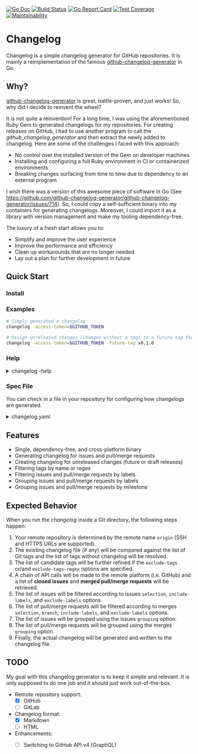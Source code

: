 [![Go Doc][godoc-image]][godoc-url]
[![Build Status][workflow-image]][workflow-url]
[![Go Report Card][goreport-image]][goreport-url]
[![Test Coverage][coverage-image]][coverage-url]
[![Maintainability][maintainability-image]][maintainability-url]

# Changelog

Changelog is a simple changelog generator for GitHub repositories.
It is mainly a reimplementation of the famous [github-changelog-generator](https://github.com/github-changelog-generator/github-changelog-generator) in Go.

## Why?

[github-changelog-generator](https://github.com/github-changelog-generator/github-changelog-generator) is great, battle-proven, and just works! So, why did I decide to reinvent the wheel?

It is not quite a reinvention!
For a long time, I was using the aforementioned Ruby Gem to generated changelogs for my repositories.
For creating releases on GitHub, I had to use another program to call the *github_changelog_generator* and then extract the newly added to changelog.
Here are some of the challenges I faced with this approach:

  - No control over the installed version of the Gem on developer machines
  - Installing and configuring a full Ruby environment in CI or containerized environments
  - Breaking changes surfacing from time to time due to dependency to an external program

I wish there was a version of this awesome piece of software in Go
(See https://github.com/github-changelog-generator/github-changelog-generator/issues/714).
So, I could copy a self-sufficient binary into my containers for generating changelogs.
Moreover, I could import it as a library with version management and make my tooling dependency-free.

The luxury of a fresh start allows you to:

  - Simplify and improve the user experience
  - Improve the performance and efficiency
  - Clean up workarounds that are no longer needed
  - Lay out a plan for further development in future

## Quick Start

### Install

### Examples

```bash
# Simply generated a changelog
changelog -access-token=$GITHUB_TOKEN

# Assign unreleased changes (changes without a tag) to a future tag that has not been yet created.
changelog -access-token=$GITHUB_TOKEN -future-tag v0.1.0
```

### Help

<details>
  <summary>changelog -help</summary>

```
  changelog is a simple command-line tool for generating changelogs based on issues and pull/merge requests.
  It assumes the remote repository name is origin.

  Supported Remote Repositories:

    • GitHub (github.com)

  Usage: changelog [flags]

  Flags:

    -help                         Show the help text
    -version                      Print the version number

    -access-token                 The OAuth access token for making API calls
                                  The default value is read from the CHANGELOG_ACCESS_TOKEN environment variable

    -file                         The output file for the generated changelog (default: CHANGELOG.md)
    -base                         An optional file for appending the generated changelog to it 
                                  This option can only be used when generating the changelog for the first time
    -print                        Print the generated changelong to STDOUT (default: false)
                                  If this option is enabled, all logs will be disabled
    -verbose                      Show the vervbosity logs (default: false)

    -from-tag                     Changelog will be generated for all changes after this tag (default: last tag on changelog)
    -to-tag                       Changelog will be generated for all changes before this tag (default: last git tag)
    -future-tag                   A future tag for all unreleased changes (changes after the last git tag) 
    -exclude-tags                 These tags will be excluded from changelog 
    -exclude-tags-regex           A POSIX-compliant regex for excluding certain tags from changelog 

    -issues-selection             Include closed issues in changelog (values: none|all|labeled) (default: all)
    -issues-include-labels        Include issues with these labels 
    -issues-exclude-labels        Exclude issues with these labels (default: duplicate,invalid,question,wontfix)
    -issues-grouping              Grouping style for issues (values: simple|milestone|label) (default: label)
    -issues-summary-labels        Labels for summary group (default: summary,release-summary)
    -issues-removed-labels        Labels for removed group (default: removed)
    -issues-breaking-labels       Labels for breaking group (default: breaking,backward-incompatible)
    -issues-deprecated-labels     Labels for deprecated group (default: deprecated)
    -issues-feature-labels        Labels for feature group (default: feature)
    -issues-enhancement-labels    Labels for enhancement group (default: enhancement)
    -issues-bug-labels            Labels for bug group (default: bug)
    -issues-security-labels       Labels for security group (default: security)

    -merges-selection             Include merged pull/merge requests in changelog (values: none|all|labeled) (default: all)
    -merges-branch                Include pull/merge requests merged into this branch (default: default remote branch)
    -merges-include-labels        Include merges with these labels 
    -merges-exclude-labels        Exclude merges with these labels 
    -merges-grouping              Grouping style for pull/merge requests (values: simple|milestone|label) (default: simple)
    -merges-summary-labels        Labels for summary group 
    -merges-removed-labels        Labels for removed group 
    -merges-breaking-labels       Labels for breaking group 
    -merges-deprecated-labels     Labels for deprecated group 
    -merges-feature-labels        Labels for feature group 
    -merges-enhancement-labels    Labels for enhancement group 
    -merges-bug-labels            Labels for bug group 
    -merges-security-labels       Labels for security group 

    -release-url                  An external release URL with the '{tag}' placeholder for the release tag

  Examples:

    changelog
    changelog -access-token=<your-access-token>
```
</details>

### Spec File

You can check in a file in your repository for configuring how changelogs are generated.

<details>
  <summary>changelog.yaml</summary>

```yaml
general:
  file: CHANGELOG.md
  base: HISTORY.md
  print: true
  verbose: false

tags:
  exclude: [ prerelease, candidate ]
  exclude-regex: (.*)-(alpha|beta)

issues:
  selection: labeled
  include-labels: [ breaking, bug, defect, deprecated, enhancement, feature, highlight, improvement, incompatible, privacy, removed, security, summary ]
  exclude-labels: [ documentation, duplicate, invalid, question, wontfix ]
  grouping: milestone
  summary-labels: [ summary, highlight ]
  removed-labels: [ removed ]
  breaking-labels: [ breaking, incompatible ]
  deprecated-labels: [ deprecated ]
  feature-labels: [ feature ]
  enhancement-labels: [ enhancement, improvement ]
  bug-labels: [ bug, defect ]
  security-labels: [ security, privacy ]

merges:
  selection: labeled
  branch: production
  include-labels: [ breaking, bug, defect, deprecated, enhancement, feature, highlight, improvement, incompatible, privacy, removed, security, summary ]
  exclude-labels: [ documentation, duplicate, invalid, question, wontfix ]
  grouping: label
  summary-labels: [ summary, highlight ]
  removed-labels: [ removed ]
  breaking-labels: [ breaking, incompatible ]
  deprecated-labels: [ deprecated ]
  feature-labels: [ feature ]
  enhancement-labels: [ enhancement, improvement ]
  bug-labels: [ bug, defect ]
  security-labels: [ security, privacy ]

content:
  release-url: https://storage.artifactory.com/project/releases/{tag}
```
</details>

## Features

  - Single, dependency-free, and cross-platform binary
  - Generating changelog for issues and pull/merge requests
  - Creating changelog for unreleased changes (future or draft releases)
  - Filtering tags by name or regex
  - Filtering issues and pull/merge requests by labels
  - Grouping issues and pull/merge requests by labels
  - Grouping issues and pull/merge requests by milestone

## Expected Behavior

When you run the _changelog_ inside a Git directory, the following steps happen:

  1. Your remote repository is determined by the remote name `origin` (SSH and HTTPS URLs are supported).
  1. The existing changelog file (if any) will be compared against the list of Git tags and the list of tags without changelog will be resolved.
  1. The list of candidate tags will be further refined if the `exclude-tags` or/and `exclude-tags-regex` options are specified.
  1. A chain of API calls will be made to the remote platform (i.e. GitHub) and a list of **closed issues** and **merged pull/merge requests** will be retrieved.
  1. The list of issues will be filtered according to issues `selection`, `include-labels`, and `exclude-labels` options.
  1. The list of pull/merge requests will be filtered according to merges `selection`, `branch`, `include-labels`, and `exclude-labels` options.
  1. The list of issues will be grouped using the issues `grouping` option.
  1. The list of pull/merge requests will be grouped using the merges `grouping` option.
  1. Finally, the actual changelog will be generated and written to the changelog file.

## TODO

My goal with this changelog generator is to keep it simple and relevant.
It is only supposed to do one job and it should just work out-of-the-box.

  - Remote repository support:
    - [x] GitHub
    - [ ] GitLab
  - Changelog format:
    - [x] Markdown
    - [ ] HTML
  - Enhancements:
    - [ ] Switching to GitHub API v4 (GraphQL)


[godoc-url]: https://pkg.go.dev/github.com/moorara/changelog
[godoc-image]: https://pkg.go.dev/badge/github.com/moorara/changelog
[workflow-url]: https://github.com/moorara/changelog/actions
[workflow-image]: https://github.com/moorara/changelog/workflows/Main/badge.svg
[goreport-url]: https://goreportcard.com/report/github.com/moorara/changelog
[goreport-image]: https://goreportcard.com/badge/github.com/moorara/changelog
[coverage-url]: https://codeclimate.com/github/moorara/changelog/test_coverage
[coverage-image]: https://api.codeclimate.com/v1/badges/698f0cb8dc342903b2ba/test_coverage
[maintainability-url]: https://codeclimate.com/github/moorara/changelog/maintainability
[maintainability-image]: https://api.codeclimate.com/v1/badges/698f0cb8dc342903b2ba/maintainability
